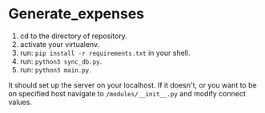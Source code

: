 # Generate_expenses

1. cd to the directory of repository.
2. activate your virtualenv.
3. run: `pip install -r requirements.txt` in your shell.
4. run: `python3 sync_db.py`.
5. run: `python3 main.py`.

It should set up the server on your localhost. If it doesn't, or you want to be on specified host navigate to `/modules/__init__.py` and modify connect values.